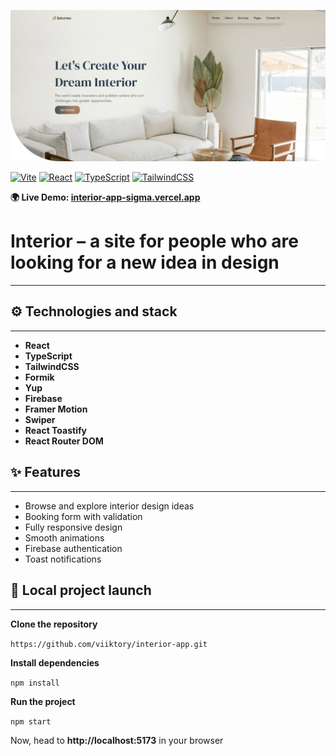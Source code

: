 ![Home Page](./public/screenhots/Interior-app.PNG)

[![Vite](https://img.shields.io/badge/Vite-646CFF?style=for-the-badge&logo=vite&logoColor=FFD62E)](https://vitejs.dev/)
[![React](https://img.shields.io/badge/React-20232A?style=for-the-badge&logo=react&logoColor=61DAFB)](https://react.dev/)
[![TypeScript](https://img.shields.io/badge/TypeScript-3178C6?style=for-the-badge&logo=typescript&logoColor=white)](https://www.typescriptlang.org/)
[![TailwindCSS](https://img.shields.io/badge/TailwindCSS-38B2AC?style=for-the-badge&logo=tailwind-css&logoColor=white)](https://tailwindcss.com/)

**🌍 Live
Demo: [interior-app-sigma.vercel.app](https://interior-app-sigma.vercel.app/)**

# Interior – a site for people who are looking for a new idea in design

---

## ⚙️ Technologies and stack

---

- **React**
- **TypeScript**
- **TailwindCSS**
- **Formik**
- **Yup**
- **Firebase**
- **Framer Motion**
- **Swiper**
- **React Toastify**
- **React Router DOM**

## ✨ Features

---

- Browse and explore interior design ideas
- Booking form with validation
- Fully responsive design
- Smooth animations
- Firebase authentication
- Toast notifications

## 🚀 Local project launch

---

**Clone the repository**

`https://github.com/viiktory/interior-app.git`

**Install dependencies**

`npm install`

**Run the project**

`npm start`

Now, head to **http://localhost:5173** in your browser
